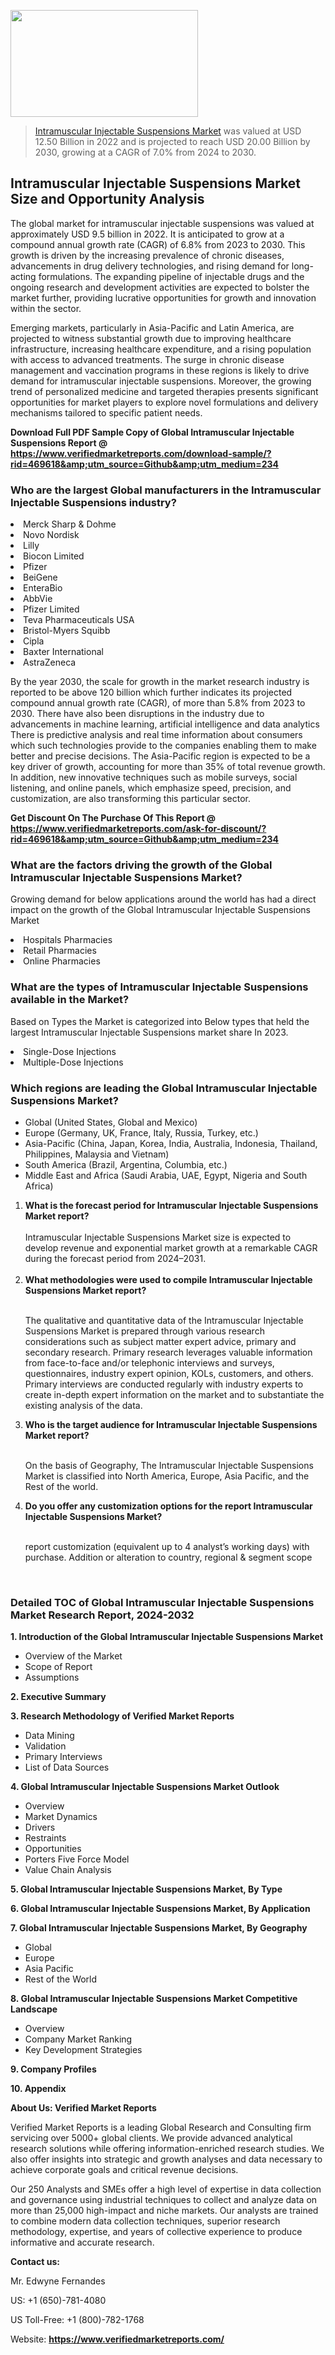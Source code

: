 <img src="https://ffe5etoiles.com/wp-content/uploads/2024/12/MST1-300x171.png" alt="" width="300" height="171" class="alignnone size-medium wp-image-20088" /><blockquote><p><p><a href="https://www.verifiedmarketreports.com/download-sample/?rid=469618&utm_source=Github&utm_medium=234" target="_blank">Intramuscular Injectable Suspensions Market</a> was valued at USD 12.50 Billion in 2022 and is projected to reach USD 20.00 Billion by 2030, growing at a CAGR of 7.0% from 2024 to 2030.</p></blockquote><p><h2>Intramuscular Injectable Suspensions Market Size and Opportunity Analysis</h2> <p>The global market for intramuscular injectable suspensions was valued at approximately USD 9.5 billion in 2022. It is anticipated to grow at a compound annual growth rate (CAGR) of 6.8% from 2023 to 2030. This growth is driven by the increasing prevalence of chronic diseases, advancements in drug delivery technologies, and rising demand for long-acting formulations. The expanding pipeline of injectable drugs and the ongoing research and development activities are expected to bolster the market further, providing lucrative opportunities for growth and innovation within the sector.</p> <p>Emerging markets, particularly in Asia-Pacific and Latin America, are projected to witness substantial growth due to improving healthcare infrastructure, increasing healthcare expenditure, and a rising population with access to advanced treatments. The surge in chronic disease management and vaccination programs in these regions is likely to drive demand for intramuscular injectable suspensions. Moreover, the growing trend of personalized medicine and targeted therapies presents significant opportunities for market players to explore novel formulations and delivery mechanisms tailored to specific patient needs.</p> </p><p class=""><strong>Download Full PDF Sample Copy of Global Intramuscular Injectable Suspensions Report @ <a href="https://www.verifiedmarketreports.com/download-sample/?rid=469618&amp;utm_source=Github&amp;utm_medium=234" target="_blank">https://www.verifiedmarketreports.com/download-sample/?rid=469618&amp;utm_source=Github&amp;utm_medium=234</a></strong></p><h3 id="" class="">Who are the largest Global manufacturers in the Intramuscular Injectable Suspensions industry?</h3><p><li>Merck Sharp & Dohme</li><li> Novo Nordisk</li><li> Lilly</li><li> Biocon Limited</li><li> Pfizer</li><li> BeiGene</li><li> EnteraBio</li><li> AbbVie</li><li> Pfizer Limited</li><li> Teva Pharmaceuticals USA</li><li> Bristol-Myers Squibb</li><li> Cipla</li><li> Baxter International</li><li> AstraZeneca</li></p><div class=""><div class="" dir="" data-message-author-role="" data-message-id="" data-message-model-slug=""><div class=""><div class=""><div class=""><div class="" dir="" data-message-author-role="" data-message-id="" data-message-model-slug=""><div class=""><div class=""><p>By the year 2030, the scale for growth in the market research industry is reported to be above 120 billion which further indicates its projected compound annual growth rate (CAGR), of more than 5.8% from 2023 to 2030. There have also been disruptions in the industry due to advancements in machine learning, artificial intelligence and data analytics There is predictive analysis and real time information about consumers which such technologies provide to the companies enabling them to make better and precise decisions. The Asia-Pacific region is expected to be a key driver of growth, accounting for more than 35% of total revenue growth. In addition, new innovative techniques such as mobile surveys, social listening, and online panels, which emphasize speed, precision, and customization, are also transforming this particular sector.</p><p><strong>Get Discount On The Purchase Of This Report @&nbsp; <a href="https://www.verifiedmarketreports.com/ask-for-discount/?rid=469618&amp;utm_source=Github&amp;utm_medium=234" target="_blank">https://www.verifiedmarketreports.com/ask-for-discount/?rid=469618&amp;utm_source=Github&amp;utm_medium=234</a></strong></p></div></div></div></div></div></div></div></div><h3 id="" class="">What are the factors driving the growth of the Global Intramuscular Injectable Suspensions Market?</h3><p id="" class="">Growing demand for below applications around the world has had a direct impact on the growth of the Global Intramuscular Injectable Suspensions Market</p><p id="" class=""><li>Hospitals Pharmacies</li><li> Retail Pharmacies</li><li> Online Pharmacies</li></p><h3 id="" class="">What are the types of Intramuscular Injectable Suspensions available in the Market?</h3><p id="" class="">Based on Types the Market is categorized into Below types that held the largest Intramuscular Injectable Suspensions market share In 2023.</p><p id="" class=""><li>Single-Dose Injections</li><li> Multiple-Dose Injections</li></p><h3 id="" class="">Which regions are leading the Global Intramuscular Injectable Suspensions Market?</h3><ul><li>Global (United States, Global and Mexico)</li><li>Europe (Germany, UK, France, Italy, Russia, Turkey, etc.)</li><li>Asia-Pacific (China, Japan, Korea, India, Australia, Indonesia, Thailand, Philippines, Malaysia and Vietnam)</li><li>South America (Brazil, Argentina, Columbia, etc.)</li><li>Middle East and Africa (Saudi Arabia, UAE, Egypt, Nigeria and South Africa)</li></ul><p><ol><li><strong>What is the forecast period for Intramuscular Injectable Suspensions Market report?<br /></strong><br /><span data-sheets-root="1" data-sheets-value="{&quot;1&quot;:2,&quot;2&quot;:&quot;XXXX size is expected to develop revenue and exponential market growth at a remarkable CAGR during the forecast period from 2024&ndash;2030.&quot;}" data-sheets-userformat="{&quot;2&quot;:12674,&quot;4&quot;:{&quot;1&quot;:2,&quot;2&quot;:16776960},&quot;10&quot;:2,&quot;11&quot;:0,&quot;15&quot;:&quot;Arial&quot;,&quot;16&quot;:12}">Intramuscular Injectable Suspensions Market size is expected to develop revenue and exponential market growth at a remarkable CAGR during the forecast period from 2024&ndash;2031.</span><br /><br /></li><li><strong>What methodologies were used to compile Intramuscular Injectable Suspensions Market report?<br /><br /></strong><p>The qualitative and quantitative data of the&nbsp;Intramuscular Injectable Suspensions Market is prepared through various research considerations such as subject matter expert advice, primary and secondary research. Primary research leverages valuable information from face-to-face and/or telephonic interviews and surveys, questionnaires, industry expert opinion, KOLs, customers, and others. Primary interviews are conducted regularly with industry experts to create in-depth expert information on the market and to substantiate the existing analysis of the data.&nbsp;</p></li><li><strong>Who is the target audience for Intramuscular Injectable Suspensions Market report?<br /><br /></strong><p>On the basis of Geography, The&nbsp;Intramuscular Injectable Suspensions Market is classified into North America, Europe, Asia Pacific, and the Rest of the world.</p></li><li><strong>Do you offer any customization options for the report Intramuscular Injectable Suspensions Market?<br /><br /></strong><p>report customization (equivalent up to 4 analyst&rsquo;s working days) with purchase. Addition or alteration to country, regional &amp; segment scope</p><p>&nbsp;</p></li></ol></p><h3 id="" class="">Detailed TOC of Global Intramuscular Injectable Suspensions Market Research Report, 2024-2032</h3><p id="" class=""><strong>1. Introduction of the Global Intramuscular Injectable Suspensions Market</strong></p><ul><li>Overview of the Market</li><li>Scope of Report</li><li>Assumptions</li></ul><p id="" class=""><strong>2. Executive Summary</strong></p><p id="" class=""><strong>3. Research Methodology of&nbsp;Verified Market Reports</strong></p><ul><li>Data Mining</li><li>Validation</li><li>Primary Interviews</li><li>List of Data Sources</li></ul><p id="" class=""><strong>4. Global Intramuscular Injectable Suspensions Market Outlook</strong></p><ul><li>Overview</li><li>Market Dynamics</li><li>Drivers</li><li>Restraints</li><li>Opportunities</li><li>Porters Five Force Model</li><li>Value Chain Analysis</li></ul><p id="" class=""><strong>5. Global Intramuscular Injectable Suspensions Market, By&nbsp;Type</strong></p><p id="" class=""><strong>6. Global Intramuscular Injectable Suspensions Market, By Application</strong></p><p id="" class=""><strong>7. Global Intramuscular Injectable Suspensions Market, By Geography</strong></p><ul><li>Global</li><li>Europe</li><li>Asia Pacific</li><li>Rest of the World</li></ul><p id="" class=""><strong>8. Global Intramuscular Injectable Suspensions Market Competitive Landscape</strong></p><ul><li>Overview</li><li>Company Market Ranking</li><li>Key Development Strategies</li></ul><p id="" class=""><strong>9. Company Profiles</strong></p><p id="" class=""><strong>10. Appendix</strong></p><p id="" class=""><strong>About Us: Verified Market Reports</strong></p><p id="" class="">Verified Market Reports is a leading Global Research and Consulting firm servicing over 5000+ global clients. We provide advanced analytical research solutions while offering information-enriched research studies. We also offer insights into strategic and growth analyses and data necessary to achieve corporate goals and critical revenue decisions.</p><p id="" class="">Our 250 Analysts and SMEs offer a high level of expertise in data collection and governance using industrial techniques to collect and analyze data on more than 25,000 high-impact and niche markets. Our analysts are trained to combine modern data collection techniques, superior research methodology, expertise, and years of collective experience to produce informative and accurate research.</p><p id="" class=""><strong>Contact us:</strong></p><p id="" class="">Mr. Edwyne Fernandes</p><p id="" class="">US: +1 (650)-781-4080</p><p id="" class="">US Toll-Free: +1 (800)-782-1768</p><p id="" class="">Website: <a target="" data-test-app-aware-link=""><strong>https://www.verifiedmarketreports.com/</strong></a></p>
